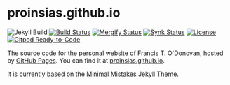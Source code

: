 # proinsias.github.io

![Jekyll Build](https://github.com/proinsias/proinsias.github.io/workflows/Jekyll%20Build/badge.svg)
[![Build Status](https://travis-ci.org/proinsias/proinsias.github.io.svg?branch=master)](https://travis-ci.org/proinsias/proinsias.github.io)
[![Mergify Status](https://img.shields.io/endpoint.svg?url=https://gh.mergify.io/badges/proinsias/proinsias.github.io&style=flat)](https://mergify.io)
[![Synk Status](https://snyk.io/test/github/proinsias/proinsias.github.io/badge.svg?targetFile=Gemfile.lock)](https://snyk.io/test/github/proinsias/proinsias.github.io?targetFile=Gemfile.lock)
[![License](https://img.shields.io/github/license/proinsias/proinsias.github.io.svg)](https://github.com/proinsias/proinsias.github.io/blob/master/LICENSE)
[![Gitpod Ready-to-Code](https://img.shields.io/badge/Gitpod-Ready--to--Code-blue?logo=gitpod)](https://gitpod.io/#https://github.com/proinsias/proinsias.github.io) 

The source code for the personal website of Francis T. O'Donovan,
hosted by [GitHub Pages](http://pages.github.com).
You can find it at [proinsias.github.io](https://proinsias.github.io).

It is currently based on the
[Minimal Mistakes Jekyll Theme](https://github.com/mmistakes/minimal-mistakes).
